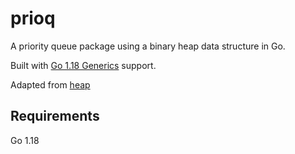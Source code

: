 # prioq

A priority queue package using a binary heap data structure in Go.

Built with [Go 1.18 Generics](https://go.dev/blog/why-generics) support.

Adapted from [heap](https://github.com/fsmiamoto/heap)

## Requirements

Go 1.18

